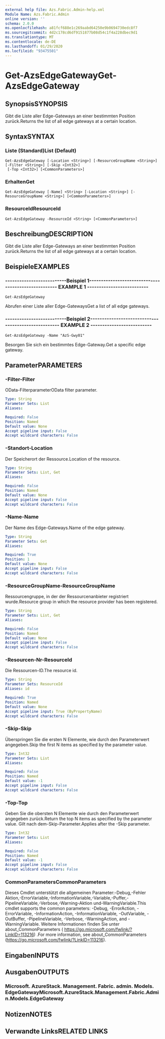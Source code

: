 ```yaml
---
external help file: Azs.Fabric.Admin-help.xml
Module Name: Azs.Fabric.Admin
online version: ''
schema: 2.0.0
ms.openlocfilehash: a81fcf688e1c269aabd64250e9b0694730edc8f7
ms.sourcegitcommit: 4d2c178cd6df9151877b08d54c1f4a228dbec9d1
ms.translationtype: MT
ms.contentlocale: de-DE
ms.lasthandoff: 01/29/2020
ms.locfileid: "93475501"
---
```

# <span data-ttu-id="ce0a2-101">Get-AzsEdgeGateway</span><span class="sxs-lookup"><span data-stu-id="ce0a2-101">Get-AzsEdgeGateway</span></span>

## <span data-ttu-id="ce0a2-102">Synopsis</span><span class="sxs-lookup"><span data-stu-id="ce0a2-102">SYNOPSIS</span></span>
<span data-ttu-id="ce0a2-103">Gibt die Liste aller Edge-Gateways an einer bestimmten Position zurück.</span><span class="sxs-lookup"><span data-stu-id="ce0a2-103">Returns the list of all edge gateways at a certain location.</span></span>

## <span data-ttu-id="ce0a2-104">Syntax</span><span class="sxs-lookup"><span data-stu-id="ce0a2-104">SYNTAX</span></span>

### <span data-ttu-id="ce0a2-105">Liste (Standard)</span><span class="sxs-lookup"><span data-stu-id="ce0a2-105">List (Default)</span></span>
```
Get-AzsEdgeGateway [-Location <String>] [-ResourceGroupName <String>] [-Filter <String>] [-Skip <Int32>]
 [-Top <Int32>] [<CommonParameters>]
```

### <span data-ttu-id="ce0a2-106">Erhalten</span><span class="sxs-lookup"><span data-stu-id="ce0a2-106">Get</span></span>
```
Get-AzsEdgeGateway [-Name] <String> [-Location <String>] [-ResourceGroupName <String>] [<CommonParameters>]
```

### <span data-ttu-id="ce0a2-107">ResourceId</span><span class="sxs-lookup"><span data-stu-id="ce0a2-107">ResourceId</span></span>
```
Get-AzsEdgeGateway -ResourceId <String> [<CommonParameters>]
```

## <span data-ttu-id="ce0a2-108">Beschreibung</span><span class="sxs-lookup"><span data-stu-id="ce0a2-108">DESCRIPTION</span></span>
<span data-ttu-id="ce0a2-109">Gibt die Liste aller Edge-Gateways an einer bestimmten Position zurück.</span><span class="sxs-lookup"><span data-stu-id="ce0a2-109">Returns the list of all edge gateways at a certain location.</span></span>

## <span data-ttu-id="ce0a2-110">Beispiele</span><span class="sxs-lookup"><span data-stu-id="ce0a2-110">EXAMPLES</span></span>

### <span data-ttu-id="ce0a2-111">--------------------------Beispiel 1--------------------------</span><span class="sxs-lookup"><span data-stu-id="ce0a2-111">-------------------------- EXAMPLE 1 --------------------------</span></span>
```
Get-AzsEdgeGateway
```

<span data-ttu-id="ce0a2-112">Abrufen einer Liste aller Edge-Gateways</span><span class="sxs-lookup"><span data-stu-id="ce0a2-112">Get a list of all edge gateways.</span></span>

### <span data-ttu-id="ce0a2-113">--------------------------Beispiel 2--------------------------</span><span class="sxs-lookup"><span data-stu-id="ce0a2-113">-------------------------- EXAMPLE 2 --------------------------</span></span>
```
Get-AzsEdgeGateway -Name "AzS-Gwy01"
```

<span data-ttu-id="ce0a2-114">Besorgen Sie sich ein bestimmtes Edge-Gateway.</span><span class="sxs-lookup"><span data-stu-id="ce0a2-114">Get a specific edge gateway.</span></span>

## <span data-ttu-id="ce0a2-115">Parameter</span><span class="sxs-lookup"><span data-stu-id="ce0a2-115">PARAMETERS</span></span>

### <span data-ttu-id="ce0a2-116">-Filter</span><span class="sxs-lookup"><span data-stu-id="ce0a2-116">-Filter</span></span>
<span data-ttu-id="ce0a2-117">OData-Filterparameter</span><span class="sxs-lookup"><span data-stu-id="ce0a2-117">OData filter parameter.</span></span>

```yaml
Type: String
Parameter Sets: List
Aliases: 

Required: False
Position: Named
Default value: None
Accept pipeline input: False
Accept wildcard characters: False
```

### <span data-ttu-id="ce0a2-118">-Standort</span><span class="sxs-lookup"><span data-stu-id="ce0a2-118">-Location</span></span>
<span data-ttu-id="ce0a2-119">Der Speicherort der Ressource.</span><span class="sxs-lookup"><span data-stu-id="ce0a2-119">Location of the resource.</span></span>

```yaml
Type: String
Parameter Sets: List, Get
Aliases: 

Required: False
Position: Named
Default value: None
Accept pipeline input: False
Accept wildcard characters: False
```

### <span data-ttu-id="ce0a2-120">-Name</span><span class="sxs-lookup"><span data-stu-id="ce0a2-120">-Name</span></span>
<span data-ttu-id="ce0a2-121">Der Name des Edge-Gateways.</span><span class="sxs-lookup"><span data-stu-id="ce0a2-121">Name of the edge gateway.</span></span>

```yaml
Type: String
Parameter Sets: Get
Aliases: 

Required: True
Position: 1
Default value: None
Accept pipeline input: False
Accept wildcard characters: False
```

### <span data-ttu-id="ce0a2-122">-ResourceGroupName</span><span class="sxs-lookup"><span data-stu-id="ce0a2-122">-ResourceGroupName</span></span>
<span data-ttu-id="ce0a2-123">Ressourcengruppe, in der der Ressourcenanbieter registriert wurde.</span><span class="sxs-lookup"><span data-stu-id="ce0a2-123">Resource group in which the resource provider has been registered.</span></span>

```yaml
Type: String
Parameter Sets: List, Get
Aliases: 

Required: False
Position: Named
Default value: None
Accept pipeline input: False
Accept wildcard characters: False
```

### <span data-ttu-id="ce0a2-124">-Resourcen-Nr</span><span class="sxs-lookup"><span data-stu-id="ce0a2-124">-ResourceId</span></span>
<span data-ttu-id="ce0a2-125">Die Ressourcen-ID.</span><span class="sxs-lookup"><span data-stu-id="ce0a2-125">The resource id.</span></span>

```yaml
Type: String
Parameter Sets: ResourceId
Aliases: id

Required: True
Position: Named
Default value: None
Accept pipeline input: True (ByPropertyName)
Accept wildcard characters: False
```

### <span data-ttu-id="ce0a2-126">-Skip</span><span class="sxs-lookup"><span data-stu-id="ce0a2-126">-Skip</span></span>
<span data-ttu-id="ce0a2-127">Überspringen Sie die ersten N Elemente, wie durch den Parameterwert angegeben.</span><span class="sxs-lookup"><span data-stu-id="ce0a2-127">Skip the first N items as specified by the parameter value.</span></span>

```yaml
Type: Int32
Parameter Sets: List
Aliases: 

Required: False
Position: Named
Default value: -1
Accept pipeline input: False
Accept wildcard characters: False
```

### <span data-ttu-id="ce0a2-128">-Top</span><span class="sxs-lookup"><span data-stu-id="ce0a2-128">-Top</span></span>
<span data-ttu-id="ce0a2-129">Geben Sie die obersten N Elemente wie durch den Parameterwert angegeben zurück.</span><span class="sxs-lookup"><span data-stu-id="ce0a2-129">Return the top N items as specified by the parameter value.</span></span>
<span data-ttu-id="ce0a2-130">Gilt nach dem-Skip-Parameter.</span><span class="sxs-lookup"><span data-stu-id="ce0a2-130">Applies after the -Skip parameter.</span></span>

```yaml
Type: Int32
Parameter Sets: List
Aliases: 

Required: False
Position: Named
Default value: -1
Accept pipeline input: False
Accept wildcard characters: False
```

### <span data-ttu-id="ce0a2-131">CommonParameters</span><span class="sxs-lookup"><span data-stu-id="ce0a2-131">CommonParameters</span></span>
<span data-ttu-id="ce0a2-132">Dieses Cmdlet unterstützt die allgemeinen Parameter:-Debug,-Fehler Aktion,-ErrorVariable,-InformationVariable,-Variable,-Puffer,-PipelineVariable,-Verbose,-Warning-Aktion und-WarningVariable.</span><span class="sxs-lookup"><span data-stu-id="ce0a2-132">This cmdlet supports the common parameters: -Debug, -ErrorAction, -ErrorVariable, -InformationAction, -InformationVariable, -OutVariable, -OutBuffer, -PipelineVariable, -Verbose, -WarningAction, and -WarningVariable.</span></span> <span data-ttu-id="ce0a2-133">Weitere Informationen finden Sie unter about_CommonParameters ( https://go.microsoft.com/fwlink/?LinkID=113216) .</span><span class="sxs-lookup"><span data-stu-id="ce0a2-133">For more information, see about_CommonParameters (https://go.microsoft.com/fwlink/?LinkID=113216).</span></span>

## <span data-ttu-id="ce0a2-134">Eingaben</span><span class="sxs-lookup"><span data-stu-id="ce0a2-134">INPUTS</span></span>

## <span data-ttu-id="ce0a2-135">Ausgaben</span><span class="sxs-lookup"><span data-stu-id="ce0a2-135">OUTPUTS</span></span>

### <span data-ttu-id="ce0a2-136">Microsoft. AzureStack. Management. Fabric. admin. Models. EdgeGateway</span><span class="sxs-lookup"><span data-stu-id="ce0a2-136">Microsoft.AzureStack.Management.Fabric.Admin.Models.EdgeGateway</span></span>

## <span data-ttu-id="ce0a2-137">Notizen</span><span class="sxs-lookup"><span data-stu-id="ce0a2-137">NOTES</span></span>

## <span data-ttu-id="ce0a2-138">Verwandte Links</span><span class="sxs-lookup"><span data-stu-id="ce0a2-138">RELATED LINKS</span></span>


